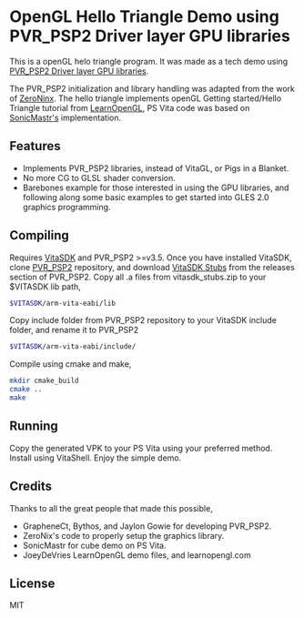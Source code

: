 # OpenGL Hello Triangle Demo using PVR_PSP2 Driver layer GPU libraries 

This is a openGL helo triangle program. It was made as a tech demo using [PVR\_PSP2 Driver layer GPU libraries](https://github.com/GrapheneCt/PVR_PSP2). 

The PVR\_PSP2 initialization and library handling was adapted from the work of [ZeroNinx](https://github.com/ZeroNinx/VitaTest). The hello triangle implements openGL Getting started/Hello Triangle tutorial from [LearnOpenGL](https://learnopengl.com/Getting-started/Hello-Triangle), PS Vita code was based on [SonicMastr's](https://github.com/SonicMastr/Pigs-In-A-Blanket/tree/master/samples/cube-egl-vitasdk) implementation. 


## Features

- Implements PVR\_PSP2 libraries, instead of VitaGL, or Pigs in a Blanket.
- No more CG to GLSL shader conversion.
- Barebones example for those interested in using the GPU libraries, and following along some basic examples to get started into GLES 2.0 graphics programming.

## Compiling

Requires [VitaSDK](https://vitasdk.org/) and PVR\_PSP2 >=v3.5.
Once you have installed VitaSDK, clone [PVR_PSP2](https://github.com/GrapheneCt/PVR_PSP2/releases/tag/v3.5) repository, and download [VitaSDK Stubs](https://github.com/GrapheneCt/PVR_PSP2/releases/download/v3.5/vitasdk_stubs.zip) from the releases section of PVR\_PSP2.
Copy all .a files from vitasdk_stubs.zip to your $VITASDK lib path,

```sh
$VITASDK/arm-vita-eabi/lib
```

Copy include folder from PVR\_PSP2 repository to your VitaSDK include folder, and rename it to PVR\_PSP2

```sh
$VITASDK/arm-vita-eabi/include/
```

Compile using cmake and make,
```sh
mkdir cmake_build
cmake ..
make
```

## Running

Copy the generated VPK to your PS Vita using your preferred method.
Install using VitaShell.
Enjoy the simple demo.

## Credits
Thanks to all the great people that made this possible,
* GrapheneCt, Bythos, and Jaylon Gowie for developing PVR_PSP2.
* ZeroNix's code to properly setup the graphics library.
* SonicMastr for cube demo on PS Vita.
* JoeyDeVries LearnOpenGL demo files, and learnopengl.com

## License

MIT

